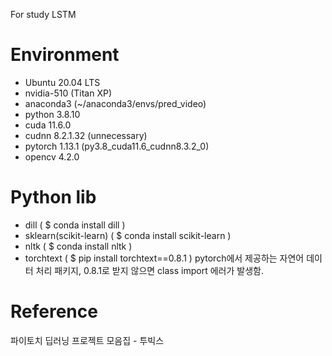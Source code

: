 For study LSTM

# Environment
- Ubuntu 20.04 LTS
- nvidia-510 (Titan XP)
- anaconda3 (~/anaconda3/envs/pred_video)
- python 3.8.10
- cuda 11.6.0
- cudnn 8.2.1.32 (unnecessary)
- pytorch 1.13.1 (py3.8_cuda11.6_cudnn8.3.2_0)
- opencv 4.2.0

# Python lib
- dill ( $ conda install dill )
- sklearn(scikit-learn) ( $ conda install scikit-learn )
- nltk ( $ conda install nltk )
- torchtext ( $ pip install torchtext==0.8.1 ) pytorch에서 제공하는 자연어 데이터 처리 패키지, 0.8.1로 받지 않으면 class import 에러가 발생함.


# Reference
파이토치 딥러닝  프로젝트 모음집 - 투빅스